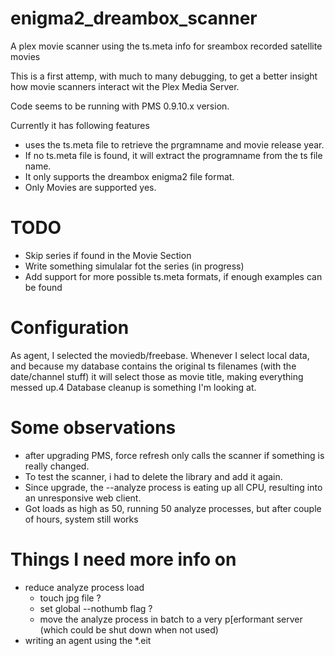 enigma2_dreambox_scanner
========================

A plex movie scanner using the ts.meta info for sreambox recorded satellite movies

This is a first attemp, with much to many debugging, to get a better insight how movie scanners interact wit the Plex Media Server.

Code seems to be running with PMS 0.9.10.x version.

Currently it has following features

* uses the ts.meta file to retrieve the prgramname and movie release year.
* If no ts.meta file is found, it will extract the programname from the ts file name.
* It only supports the dreambox enigma2 file format.
* Only Movies are supported yes.

TODO
====

* Skip series if found in the Movie Section
* Write something simulalar fot the series (in progress)
* Add support for more possible ts.meta formats, if enough examples can be found

Configuration
=============

As agent, I selected the moviedb/freebase.
Whenever I select local data, and because my database contains the original ts filenames (with the date/channel stuff)
it will select those as movie title, making everything messed up.4
Database cleanup  is something I'm looking at.

Some observations
=================

* after upgrading PMS, force refresh only calls the scanner if something is really changed.
* To test the scanner, i had to delete the library and add it again.
* Since upgrade, the --analyze process is eating up all CPU, resulting into an unresponsive web client.
* Got loads as high as 50, running 50 analyze processes, but after couple of hours, system still works

Things I need more info on
==========================

* reduce analyze process load
  * touch jpg file ?
  * set global --nothumb flag ?
  * move the analyze process in batch to a very p[erformant server (which could be shut down when not used)
* writing an agent using the *.eit

